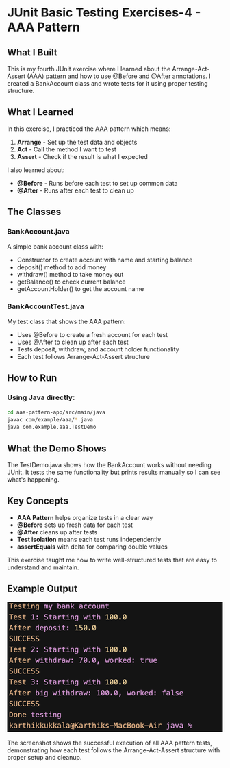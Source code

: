 # JUnit Basic Testing Exercises-4 - AAA Pattern

## What I Built

This is my fourth JUnit exercise where I learned about the Arrange-Act-Assert (AAA) pattern and how to use @Before and @After annotations. I created a BankAccount class and wrote tests for it using proper testing structure.


## What I Learned

In this exercise, I practiced the AAA pattern which means:

1. **Arrange** - Set up the test data and objects
2. **Act** - Call the method I want to test
3. **Assert** - Check if the result is what I expected

I also learned about:
- **@Before** - Runs before each test to set up common data
- **@After** - Runs after each test to clean up

## The Classes

### BankAccount.java
A simple bank account class with:
- Constructor to create account with name and starting balance
- deposit() method to add money
- withdraw() method to take money out
- getBalance() to check current balance
- getAccountHolder() to get the account name

### BankAccountTest.java
My test class that shows the AAA pattern:
- Uses @Before to create a fresh account for each test
- Uses @After to clean up after each test
- Tests deposit, withdraw, and account holder functionality
- Each test follows Arrange-Act-Assert structure

## How to Run

### Using Java directly:
```bash
cd aaa-pattern-app/src/main/java
javac com/example/aaa/*.java
java com.example.aaa.TestDemo
```

## What the Demo Shows

The TestDemo.java shows how the BankAccount works without needing JUnit. It tests the same functionality but prints results manually so I can see what's happening.

## Key Concepts

- **AAA Pattern** helps organize tests in a clear way
- **@Before** sets up fresh data for each test
- **@After** cleans up after tests
- **Test isolation** means each test runs independently
- **assertEquals** with delta for comparing double values

This exercise taught me how to write well-structured tests that are easy to understand and maintain.

## Example Output

![AAA Pattern Output](aaa_pattern_output.png)

The screenshot shows the successful execution of all AAA pattern tests, demonstrating how each test follows the Arrange-Act-Assert structure with proper setup and cleanup. 